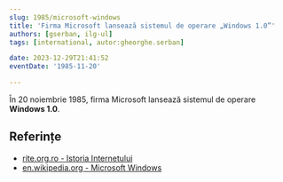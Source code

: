 ```yaml
---
slug: 1985/microsoft-windows
title: 'Firma Microsoft lansează sistemul de operare „Windows 1.0”'
authors: [gserban, ilg-ul]
tags: [international, autor:gheorghe.serban]

date: 2023-12-29T21:41:52
eventDate: '1985-11-20'

---
```


În 20 noiembrie 1985, firma Microsoft lansează sistemul de operare **Windows 1.0**.

<!-- truncate -->

## Referințe

- [rite.org.ro - Istoria Internetului](https://rite.org.ro/istoria-internetului/)
- [en.wikipedia.org - Microsoft Windows](https://en.wikipedia.org/wiki/Microsoft_Windows)
